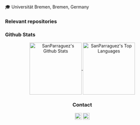 :mortar_board: Universität Bremen, Bremen, Germany

<h3> Relevant repositories </h3>



<!-- GITHUB STATISTICS -->
<h3> Github Stats </h3>

<!-- https://github.com/anuraghazra/github-readme-stats -->
<div align="center">
  <a href="https://github.com/anuraghazra/github-readme-stats">
    <img
         height="170px"
         align="center" 
         src="https://github-readme-stats.vercel.app/api/?username=SanParraguez&show_icons=true&include_all_commits=false&count_private=true&line_height=23&theme=react&hide_border=true&hide_rank=false&border_radius=9&bg_color=1F222E&title_color=F85D7F&icon_color=F8D866" 
         alt="SanParraguez's Github Stats" />
  </a>
  <a href="https://github.com/anuraghazra/github-readme-stats">
    <img 
         height="170px"
         align="center" 
         src="https://github-readme-stats.vercel.app/api/top-langs/?username=SanParraguez&langs_count=8&layout=compact&card_width=290&theme=react&hide_border=true&border_radius=6&bg_color=1F222E&title_color=F85D7F&icon_color=F8D866&hide=Jupyter%20Notebook" 
         alt="SanParraguez's Top Languages" />
  </a>
</div>

<!-- CONTACT BADGES -->
<h3 align="center"> Contact </h3>

<div align="center">
    <a href="mailto:sanparra@uni-bremen.de"><img alt="Mail" src="https://img.shields.io/badge/Email-D14836?style=flat&logo=gmail&logoColor=white" height="22px" /></a>
    <a href="https://www.linkedin.com/in/santiago-parraguez/"><img alt="LinkedIn" src="https://img.shields.io/badge/Linkedin%20-%230077B5.svg?&style=flat&logo=linkedin&logoColor=white" height="22px" /></a>
</div>
